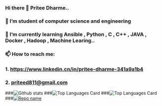 ### Hi there 👋 Pritee Dharme..

### 🔭 I’m student of computer science and engineering
### 🌱 I’m currently learning Ansible , Python , C , C++ , JAVA , Docker , Hadoop , Machine Learing..
### 📫 How to reach me: 
### 1. https://www.linkedin.cn/in/pritee-dharme-341a9a1b4 
### 2. priteed811@gmail.com

###![Github stats](https://github-readme-stats.vercel.app/api?username=pritee55&theme=highcontrast&show_icons=true&count_private=true)
###![Top Languages Card](https://github-readme-stats.vercel.app/api/top-langs/?username=pritee55)
###![Top Languages Card](https://github-readme-stats.vercel.app/api/top-langs/?username=pritee55&layout=compact)
###[![Repo name](https://github-readme-stats.vercel.app/api/pin/?username=pritee55&repo=Haproxy_ansible&show_owner=true)](https://github.com/pritee55/Haproxy_Ansible)
